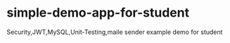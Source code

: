 # simple-demo-app-for-student
Security,JWT,MySQL,Unit-Testing,maile sender example demo for student
